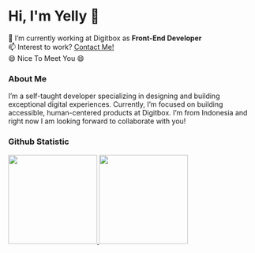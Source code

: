 # Hi, I'm Yelly 👋
🔭 I’m currently working at Digitbox as **Front-End Developer**\
📫 Interest to work? [Contact Me!](https://yellyputriw.github.io/simple-contact-link/)\
😄 Nice To Meet You 😄

### About Me
I’m a self-taught developer specializing in designing and building exceptional digital experiences. Currently, I’m focused on building accessible, human-centered products at Digitbox. I’m from Indonesia and right now I am looking forward to collaborate with you!

### Github Statistic
<p align="left">
<a href="https://github.com/rdnsan">
  <img height="180em" src="https://github-readme-stats-eight-theta.vercel.app/api?username=rdnsan&show_icons=true&theme=algolia&include_all_commits=true&count_private=true"/>
  <img height="180em" src="https://github-readme-stats-eight-theta.vercel.app/api/top-langs/?username=rdnsan&layout=compact&langs_count=8&theme=algolia"/>
</a>
</p>
